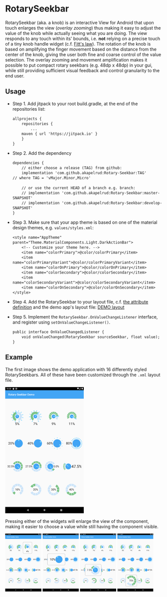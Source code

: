 # RotarySeekbar
RotarySeekbar (aka. a knob) is an interactive View for Android that upon touch enlarges the view (_overlay zooming_) thus making it easy to adjust the value of the knob while actually seeing what you are doing. The view responds to any touch within its' bounds, i.e. **not** relying on a precise touch of a tiny knob handle widget (c.f. [Fitt's law](https://en.wikipedia.org/wiki/Fitts%27s_law)). The rotation of the knob is based on amplifying the finger movement based on the distance from the center of the knob, giving the user both fine and coarse control of the value selection. The overlay zooming and movement amplification makes it possible to put compact rotary seekbars (e.g. 48dp x 48dp) in your gui, while still providing sufficient visual feedback and control granularity to the end user.

## Usage
 - Step 1. Add jitpack to your root build.gradle, at the end of the repositories list:
 
    ```
    allprojects {
        repositories {
            ...
	    maven { url 'https://jitpack.io' }
        }
    }
    ```
- Step 2. Add the dependency

    ```
    dependencies {
        // either choose a release (TAG) from github:
        implementation 'com.github.akapelrud:Rotary-Seekbar:TAG'
	// where TAG = 'vMajor.Minor,Micro'
	
        // or use the current HEAD of a branch e.g. branch:
        // implementation 'com.github.akapelrud:Rotary-Seekbar:master-SNAPSHOT'
        // implementation 'com.github.akapelrud:Rotary-Seekbar:develop-SNAPSHOT'
    }
    ```
- Step 3. Make sure that your app theme is based on one of the material design themes, e.g. `values/styles.xml`:

    ```
    <style name="AppTheme" parent="Theme.MaterialComponents.Light.DarkActionBar">
        <!-- Customize your theme here. -->
        <item name="colorPrimary">@color/colorPrimary</item>
        <item name="colorPrimaryVariant">@color/colorPrimaryVariant</item>
        <item name="colorOnPrimary">@color/colorOnPrimary</item>
        <item name="colorSecondary">@color/colorSecondary</item>
        <item name="colorSecondaryVariant">@color/colorSecondaryVariant</item>
        <item name="colorOnSecondary">@color/colorOnSecondary</item>
    </style>
    ```
- Step 4. Add the RotarySeekbar to your layout file, c.f. [the attribute definition](../master/RotarySeekbar/src/main/res/values/attrs.xml) and the demo app's layout file: [DEMO layout](../master/Examples/Palette/app/src/main/res/layout/activity_main.xml)
- Step 5. Implement the `RotarySeekbar.OnValueChangeListener` interface, and register using `setOnValueChangeListener()`.

    ```
    public interface OnValueChangedListener {
        void onValueChanged(RotarySeekbar sourceSeekbar, float value);
    }
    ```

## Example
The first image shows the demo application with 16 differently styled RotarySeekbars. All of these have been customized through the `.xml` layout file.

<img src="https://raw.githubusercontent.com/akapelrud/Rotary-Seekbar/master/screenshots/Screenshot_demo_app.png" width="50%" />

Pressing either of the widgets will enlarge the view of the component, making it easier to choose a value while still having the component visible.

<img src="https://raw.githubusercontent.com/akapelrud/Rotary-Seekbar/master/screenshots/Screenshot_demo_app_01.png" width="23%" /> <img src="https://raw.githubusercontent.com/akapelrud/Rotary-Seekbar/master/screenshots/Screenshot_demo_app_02.png" width="23%" /> <img src="https://raw.githubusercontent.com/akapelrud/Rotary-Seekbar/master/screenshots/Screenshot_demo_app_03.png" width="23%" /> <img src="https://raw.githubusercontent.com/akapelrud/Rotary-Seekbar/master/screenshots/Screenshot_demo_app_04.png" width="23%" />
